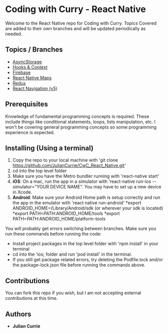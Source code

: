 # Coding with Curry - React Native
Welcome to the React Native repo for Coding with Curry. Topics Covered are added to their own branches and will be updated periodically as needed.

## Topics / Branches
* [AsyncStorage](https://github.com/JulianCurrie/CwC_React_Native/tree/async_storage)
* [Hooks & Context](https://github.com/JulianCurrie/CwC_React_Native/tree/context_api_demo)
* [Firebase](https://github.com/JulianCurrie/CwC_React_Native/tree/firebase_basics)
* [React Native Maps](https://github.com/JulianCurrie/CwC_React_Native/tree/react-native-maps_example)
* [Redux](https://github.com/JulianCurrie/CwC_React_Native/tree/redux_tutorial)
* [React Navigation (v5)](https://github.com/JulianCurrie/CwC_React_Native/tree/react_navigation_v5)

## Prerequisites
Knowledge of fundamental programming concepts is required. These include things like conditional statements, loops, lists manipulation, etc. I won't be covering general programming concepts so some programming experience is expected.

## Installing (Using a terminal)
1. Copy the repo to your local machine with 'git clone https://github.com/JulianCurrie/CwC_React_Native.git'
2. cd into the top level folder
3. Make sure you have the Metro bundler running with 'react-native start'
4. **iOS**: On a mac, run the app in a simulator with 'react-native run-ios --simulator="YOUR DEVICE NAME". You may have to set up a new device in Xcode.
5. **Android**: Make sure your Android Home path is setup correctly and run the app in the emulator with 'react native run-android'
  *export ANDROID_HOME=/Library/Android/sdk (or wherever your sdk is located)
  *export PATH=$PATH:$ANDROID_HOME/tools 
  *export PATH=$PATH:$ANDROID_HOME/platform-tools

You will probably get errors switching between branches. Make sure you run these commands before running the code:
* Install project packages in the top level folder with 'npm install' in your terminal
* cd into the 'ios; folder and run 'pod install' in the terminal.
* If you still get package related errors, try deleting the Podfile.lock and/or the package-lock.json file before running the commands above.

## Contributions
You can fork this repo if you wish, but I am not accepting external contributions at this time.

## Authors
* **Julian Currie**
